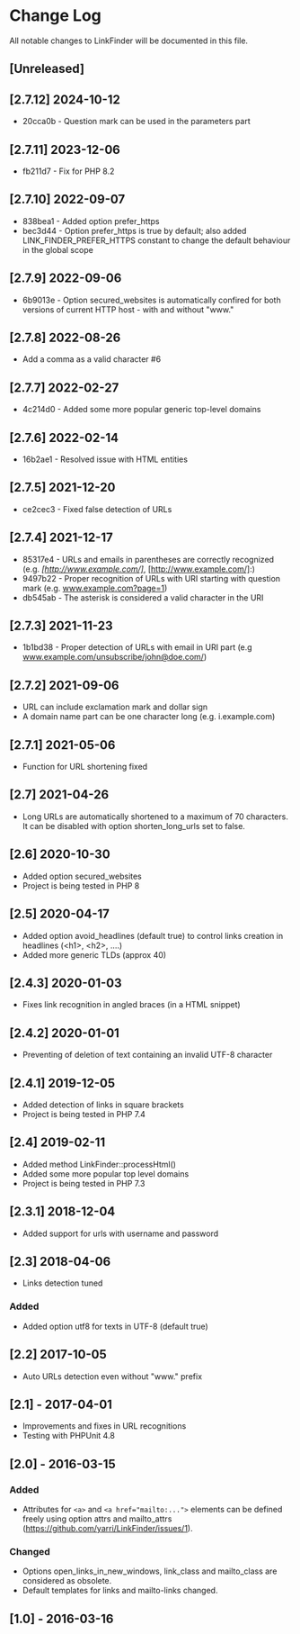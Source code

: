 # Change Log
All notable changes to LinkFinder will be documented in this file.

## [Unreleased]

## [2.7.12] 2024-10-12

* 20cca0b - Question mark can be used in the parameters part

## [2.7.11] 2023-12-06

* fb211d7 - Fix for PHP 8.2

## [2.7.10] 2022-09-07

* 838bea1 - Added option prefer_https
* bec3d44 - Option prefer_https is true by default; also added LINK_FINDER_PREFER_HTTPS constant to change the default behaviour in the global scope

## [2.7.9] 2022-09-06

* 6b9013e - Option secured_websites is automatically confired for both versions of current HTTP host - with and without "www."

## [2.7.8] 2022-08-26

* Add a comma as a valid character #6

## [2.7.7] 2022-02-27

* 4c214d0 - Added some more popular generic top-level domains

## [2.7.6] 2022-02-14

* 16b2ae1 - Resolved issue with HTML entities

## [2.7.5] 2021-12-20

* ce2cec3 - Fixed false detection of URLs

## [2.7.4] 2021-12-17

* 85317e4 - URLs and emails in parentheses are correctly recognized (e.g. _[http://www.example.com/]_, [http://www.example.com/]:)
* 9497b22 - Proper recognition of URLs with URI starting with question mark (e.g. www.example.com?page=1)
* db545ab - The asterisk is considered a valid character in the URI

## [2.7.3] 2021-11-23
* 1b1bd38 - Proper detection of URLs with email in URI part (e.g www.example.com/unsubscribe/john@doe.com/)

## [2.7.2] 2021-09-06
* URL can include exclamation mark and dollar sign
* A domain name part can be one character long (e.g. i.example.com)

## [2.7.1] 2021-05-06
* Function for URL shortening fixed

## [2.7] 2021-04-26
* Long URLs are automatically shortened to a maximum of 70 characters. It can be disabled with option shorten_long_urls set to false.

## [2.6] 2020-10-30
* Added option secured_websites
* Project is being tested in PHP 8

## [2.5] 2020-04-17
* Added option avoid_headlines (default true) to control links creation in headlines (&lt;h1&gt;, &lt;h2&gt;, ....)
* Added more generic TLDs (approx 40)

## [2.4.3] 2020-01-03
* Fixes link recognition in angled braces (in a HTML snippet)

## [2.4.2] 2020-01-01
* Preventing of deletion of text containing an invalid UTF-8 character

## [2.4.1] 2019-12-05
* Added detection of links in square brackets
* Project is being tested in PHP 7.4

## [2.4] 2019-02-11
* Added method LinkFinder::processHtml()
* Added some more popular top level domains
* Project is being tested in PHP 7.3

## [2.3.1] 2018-12-04
* Added support for urls with username and password

## [2.3] 2018-04-06
* Links detection tuned

### Added
* Added option utf8 for texts in UTF-8 (default true)

## [2.2] 2017-10-05
* Auto URLs detection even without "www." prefix

## [2.1] - 2017-04-01
* Improvements and fixes in URL recognitions
* Testing with PHPUnit 4.8

## [2.0] - 2016-03-15
### Added
* Attributes for ```<a>``` and ```<a href="mailto:...">``` elements can be defined freely using option attrs and mailto_attrs (https://github.com/yarri/LinkFinder/issues/1).

### Changed
* Options open_links_in_new_windows, link_class and mailto_class are considered as obsolete.
* Default templates for links and mailto-links changed.

## [1.0] - 2016-03-16
